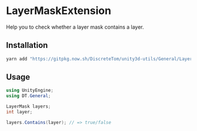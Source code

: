 # LayerMaskExtension

Help you to check whether a layer mask contains a layer.

## Installation

```bash
yarn add "https://gitpkg.now.sh/DiscreteTom/unity3d-utils/General/LayerMaskExtension?main"
```

## Usage

```cs
using UnityEngine;
using DT.General;

LayerMask layers;
int layer;

layers.Contains(layer); // => true/false
```
